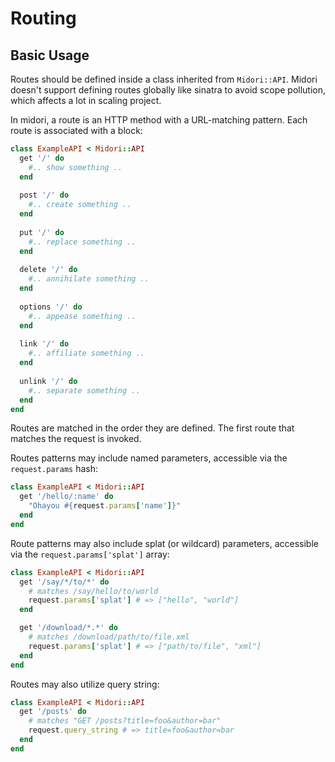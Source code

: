 # Routing

## Basic Usage

Routes should be defined inside a class inherited from `Midori::API`. Midori doesn't support defining routes  globally like sinatra to avoid scope pollution, which affects a lot in scaling project.

In midori, a route is an HTTP method with a URL-matching pattern. Each route is associated with a block:

```ruby
class ExampleAPI < Midori::API
  get '/' do
    #.. show something ..
  end
  
  post '/' do
    #.. create something ..
  end
  
  put '/' do
    #.. replace something ..
  end
  
  delete '/' do
    #.. annihilate something ..
  end
  
  options '/' do
    #.. appease something ..
  end
  
  link '/' do
    #.. affiliate something ..
  end
  
  unlink '/' do
    #.. separate something ..
  end
end
```

Routes are matched in the order they are defined. The first route that matches the request is invoked.

Routes patterns may include named parameters, accessible via the `request.params` hash:

```ruby
class ExampleAPI < Midori::API
  get '/hello/:name' do
    "Ohayou #{request.params['name']}"
  end
end
```

Route patterns may also include splat (or wildcard) parameters, accessible via the `request.params['splat']` array:

```ruby
class ExampleAPI < Midori::API
  get '/say/*/to/*' do
    # matches /say/hello/to/world
    request.params['splat'] # => ["hello", "world"]
  end

  get '/download/*.*' do
    # matches /download/path/to/file.xml
    request.params['splat'] # => ["path/to/file", "xml"]
  end
end
```

Routes may also utilize query string:

```ruby
class ExampleAPI < Midori::API
  get '/posts' do
    # matches "GET /posts?title=foo&author=bar"
    request.query_string # => title=foo&author=bar
  end
end
```

